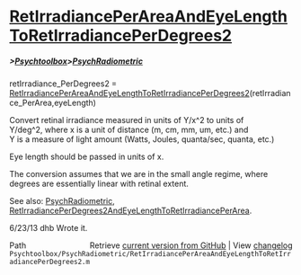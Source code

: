 # [RetIrradiancePerAreaAndEyeLengthToRetIrradiancePerDegrees2](RetIrradiancePerAreaAndEyeLengthToRetIrradiancePerDegrees2)
##### >[Psychtoolbox](Psychtoolbox)>[PsychRadiometric](PsychRadiometric)

retIrradiance\_PerDegrees2 = [RetIrradiancePerAreaAndEyeLengthToRetIrradiancePerDegrees2](RetIrradiancePerAreaAndEyeLengthToRetIrradiancePerDegrees2)(retIrradiance\_PerArea,eyeLength)  
  
Convert retinal irradiance measured in units of Y/x^2 to units of  
Y/deg^2, where x is a unit of distance (m, cm, mm, um, etc.) and  
Y is a measure of light amount (Watts, Joules, quanta/sec, quanta, etc.)  
  
Eye length should be passed in units of x.  
  
The conversion assumes that we are in the small angle regime, where  
degrees are essentially linear with retinal extent.  
  
See also: [PsychRadiometric](PsychRadiometric), [RetIrradiancePerDegrees2AndEyeLengthToRetIrradiancePerArea](RetIrradiancePerDegrees2AndEyeLengthToRetIrradiancePerArea).  
  
6/23/13  dhb  Wrote it.  




<div class="code_header" style="text-align:right;">
  <span style="float:left;">Path&nbsp;&nbsp;</span> <span class="counter">Retrieve <a href=
  "https://raw.github.com/Psychtoolbox-3/Psychtoolbox-3/beta/Psychtoolbox/PsychRadiometric/RetIrradiancePerAreaAndEyeLengthToRetIrradiancePerDegrees2.m">current version from GitHub</a> | View <a href=
  "https://github.com/Psychtoolbox-3/Psychtoolbox-3/commits/beta/Psychtoolbox/PsychRadiometric/RetIrradiancePerAreaAndEyeLengthToRetIrradiancePerDegrees2.m">changelog</a></span>
</div>
<div class="code">
  <code>Psychtoolbox/PsychRadiometric/RetIrradiancePerAreaAndEyeLengthToRetIrradiancePerDegrees2.m</code>
</div>

